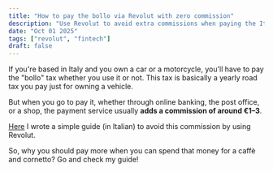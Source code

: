 ```yaml
---
title: "How to pay the bollo via Revolut with zero commission"
description: "Use Revolut to avoid extra commissions when paying the Italian bollo tax for cars and motorcycles"
date: "Oct 01 2025"
tags: ["revolut", "fintech"]
draft: false
---
```


If you're based in Italy and you own a car or a motorcycle, you'll have to pay the "bollo" tax whether you use it or not.
This tax is basically a yearly road tax you pay just for owning a vehicle.

But when you go to pay it, whether through online banking, the post office, or a shop, the payment service usually **adds a commission of around €1–3**.

[Here](https://medium.com/@giorgio.dg/come-pagare-il-bollo-auto-moto-con-revolut-senza-commissioni-7594bb340312) I wrote a simple guide (in Italian) to avoid this commission by using Revolut.

So, why you should pay more when you can spend that money for a caffè and cornetto? Go and check my guide!
